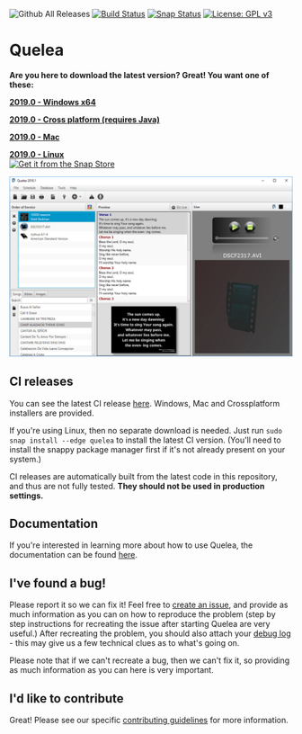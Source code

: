 ![Github All Releases](https://img.shields.io/github/downloads/quelea-projection/Quelea/total.svg)
 [![Build Status](https://travis-ci.com/quelea-projection/Quelea.svg?branch=master)](https://travis-ci.com/quelea-projection/Quelea) [![Snap Status](https://build.snapcraft.io/badge/quelea-projection/Quelea.svg)](https://build.snapcraft.io/user/quelea-projection/Quelea) [![License: GPL v3](https://img.shields.io/badge/License-GPL%20v3-blue.svg)](https://www.gnu.org/licenses/gpl-3.0)
 
# Quelea

**Are you here to download the latest version? Great! You want one of these:**

[**2019.0 - Windows x64**](https://github.com/quelea-projection/Quelea/releases/download/v2019.0/quelea-2019.0-x64-windows-install.exe)

[**2019.0 - Cross platform (requires Java)**](https://github.com/quelea-projection/Quelea/releases/download/v2019.0/quelea-2019.0-crossplatform-install.jar)

[**2019.0 - Mac**](https://github.com/quelea-projection/Quelea/releases/download/v2019.0/quelea-2019.0-mac.zip)

[**2019.0 - Linux**](https://snapcraft.io/quelea)<br>
[![Get it from the Snap Store](https://snapcraft.io/static/images/badges/en/snap-store-black.svg)](https://snapcraft.io/quelea)

![screenshot](screenshot.png)

## CI releases
You can see the latest CI release [here](https://github.com/quelea-projection/Quelea/releases/tag/CI-RELEASE). Windows, Mac and Crossplatform installers are provided.

If you're using Linux, then no separate download is needed. Just run `sudo snap install --edge quelea` to install the latest CI version. (You'll need to install the snappy package manager first if it's not already present on your system.)

CI releases are automatically built from the latest code in this repository, and thus are not fully tested. **They should not be used in production settings.**

## Documentation

If you're interested in learning more about how to use Quelea, the documentation can be found [here](https://quelea-projection.github.io/docs/).

## I've found a bug!
Please report it so we can fix it! Feel free to [create an issue](https://github.com/quelea-projection/Quelea/issues), and provide as much information as you can on how to reproduce the problem (step by step instructions for recreating the issue after starting Quelea are very useful.) After recreating the problem, you should also attach your [debug log](https://quelea.org/wiki/index.php/Debug_log) - this may give us a few technical clues as to what's going on.

Please note that if we can't recreate a bug, then we can't fix it, so providing as much information as you can here is very important.

## I'd like to contribute
Great! Please see our specific [contributing guidelines](CONTRIBUTING.md) for more information.
